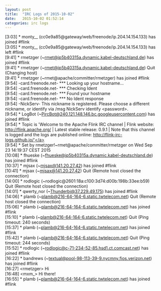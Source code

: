 ```yaml
---
layout: post
title:  "IRC Logs of 2015-10-02"
date:   2015-10-02 01:52:14
categories: irc logs
---
```

<span class="irc-date">[3:03]</span> <span class="irc-green">* monty__ (cc0e9a85@gateway/web/freenode/ip.204.14.154.133) has joined #flink</span><br />
<span class="irc-date">[3:05]</span> <span class="irc-green">* monty__ (cc0e9a85@gateway/web/freenode/ip.204.14.154.133) has left #flink</span><br />
<span class="irc-date">[9:41]</span> <span class="irc-green">* rmetzger (~rmet@ip5b40315a.dynamic.kabel-deutschland.de) has joined #flink</span><br />
<span class="irc-date">[9:41]</span> <span class="irc-navy">* rmetzger (~rmet@ip5b40315a.dynamic.kabel-deutschland.de) Quit (Changing host)</span><br />
<span class="irc-date">[9:41]</span> <span class="irc-green">* rmetzger (~rmet@apache/committer/rmetzger) has joined #flink</span><br />
<span class="irc-date">[9:54]</span> <span class="irc-brown">-card.freenode.net- *** Looking up your hostname...</span><br />
<span class="irc-date">[9:54]</span> <span class="irc-brown">-card.freenode.net- *** Checking Ident</span><br />
<span class="irc-date">[9:54]</span> <span class="irc-brown">-card.freenode.net- *** Found your hostname</span><br />
<span class="irc-date">[9:54]</span> <span class="irc-brown">-card.freenode.net- *** No Ident response</span><br />
<span class="irc-date">[9:54]</span> <span class="irc-brown">-NickServ- This nickname is registered. Please choose a different nickname, or identify via /msg NickServ identify &lt;password&gt;.</span><br />
<span class="irc-date">[9:54]</span> <span class="irc-green">* LogBot (~PircBot@240.121.148.146.bc.googleusercontent.com) has joined #flink</span><br />
<span class="irc-date">[9:54]</span> <span class="irc-green">* Topic is 'Welcome to the Apache Flink IRC channel | Flink website: <a href="http://flink.apache.org/">http://flink.apache.org/</a> | Latest stable release: 0.9.1 | Note that this channel is logged and the logs are published online: <a href="http://flink-irc-logs.github.io/'">http://flink-irc-logs.github.io/'</a></span><br />
<span class="irc-date">[9:54]</span> <span class="irc-green">* Set by rmetzger!~rmet@apache/committer/rmetzger on Wed Sep 23 14:19:37 CEST 2015</span><br />
<span class="irc-date">[10:08]</span> <span class="irc-green">* fhueske (~fhueske@ip5b40315a.dynamic.kabel-deutschland.de) has joined #flink</span><br />
<span class="irc-date">[10:37]</span> <span class="irc-green">* mjsax (~mjsax@141.20.27.42) has joined #flink</span><br />
<span class="irc-date">[10:41]</span> <span class="irc-navy">* mjsax (~mjsax@141.20.27.42) Quit (Remote host closed the connection)</span><br />
<span class="irc-date">[14:00]</span> <span class="irc-navy">* rodlogic (~rodlogic@2601:18a:c100:3d74:d00b:198b:33ee:b59) Quit (Remote host closed the connection)</span><br />
<span class="irc-date">[14:01]</span> <span class="irc-green">* qwerty_nor (~Thunderbi@37.229.49.175) has joined #flink</span><br />
<span class="irc-date">[14:06]</span> <span class="irc-navy">* plamb (~plamb@216-64-164-6.static.twtelecom.net) Quit (Remote host closed the connection)</span><br />
<span class="irc-date">[15:06]</span> <span class="irc-green">* plamb (~plamb@216-64-164-6.static.twtelecom.net) has joined #flink</span><br />
<span class="irc-date">[15:10]</span> <span class="irc-navy">* plamb (~plamb@216-64-164-6.static.twtelecom.net) Quit (Ping timeout: 240 seconds)</span><br />
<span class="irc-date">[15:37]</span> <span class="irc-green">* plamb (~plamb@216-64-164-6.static.twtelecom.net) has joined #flink</span><br />
<span class="irc-date">[15:42]</span> <span class="irc-navy">* plamb (~plamb@216-64-164-6.static.twtelecom.net) Quit (Ping timeout: 244 seconds)</span><br />
<span class="irc-date">[15:52]</span> <span class="irc-green">* rodlogic (~rodlogic@c-71-234-52-85.hsd1.ct.comcast.net) has joined #flink</span><br />
<span class="irc-date">[16:22]</span> <span class="irc-green">* bandrews (~textual@pool-98-113-39-9.nycmny.fios.verizon.net) has joined #flink</span><br />
<span class="irc-date">[16:27]</span> <span class="irc-black">&lt;rmetzger&gt; Hi</span><br />
<span class="irc-date">[16:48]</span> <span class="irc-black">&lt;mxm_&gt; Hi there!</span><br />
<span class="irc-date">[16:55]</span> <span class="irc-green">* plamb (~plamb@216-64-164-6.static.twtelecom.net) has joined #flink</span><br />
